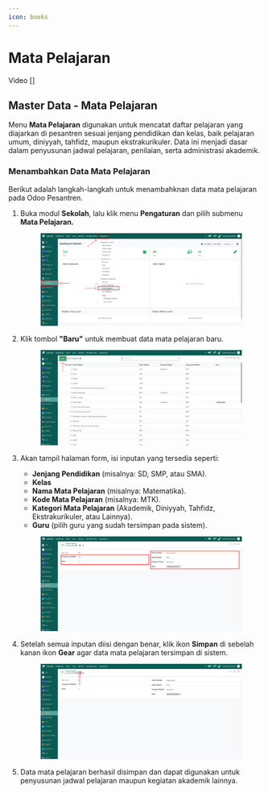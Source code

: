 ```yaml
---
icon: books
---
```


# Mata Pelajaran

Video \[]

## Master Data - Mata Pelajaran

Menu **Mata Pelajaran** digunakan untuk mencatat daftar pelajaran yang diajarkan di pesantren sesuai jenjang pendidikan dan kelas, baik pelajaran umum, diniyyah, tahfidz, maupun ekstrakurikuler. Data ini menjadi dasar dalam penyusunan jadwal pelajaran, penilaian, serta administrasi akademik.

### Menambahkan Data Mata Pelajaran

Berikut adalah langkah-langkah untuk menambahknan data mata pelajaran pada Odoo Pesantren.

1.  Buka modul **Sekolah**, lalu klik menu **Pengaturan** dan pilih submenu **Mata Pelajaran.**

    <figure><img src="../../.gitbook/assets/images-268 (1).png" alt=""><figcaption></figcaption></figure>


2.  Klik tombol **"Baru"** untuk membuat data mata pelajaran baru.

    <figure><img src="../../.gitbook/assets/images-269.png" alt=""><figcaption></figcaption></figure>


3.  Akan tampil halaman form, isi inputan yang tersedia seperti:

    * **Jenjang Pendidikan** (misalnya: SD, SMP, atau SMA).
    * **Kelas**
    * **Nama Mata Pelajaran** (misalnya: Matematika).
    * **Kode Mata Pelajaran** (misalnya: MTK).
    * **Kategori Mata Pelajaran** (Akademik, Diniyyah, Tahfidz, Ekstrakurikuler, atau Lainnya).
    * **Guru** (pilih guru yang sudah tersimpan pada sistem).

    <figure><img src="../../.gitbook/assets/images-270.png" alt=""><figcaption></figcaption></figure>


4.  Setelah semua inputan diisi dengan benar, klik ikon **Simpan** di sebelah kanan ikon **Gear** agar data mata pelajaran tersimpan di sistem.

    <figure><img src="../../.gitbook/assets/images-271.png" alt=""><figcaption></figcaption></figure>


5. Data mata pelajaran berhasil disimpan dan dapat digunakan untuk penyusunan jadwal pelajaran maupun kegiatan akademik lainnya.
